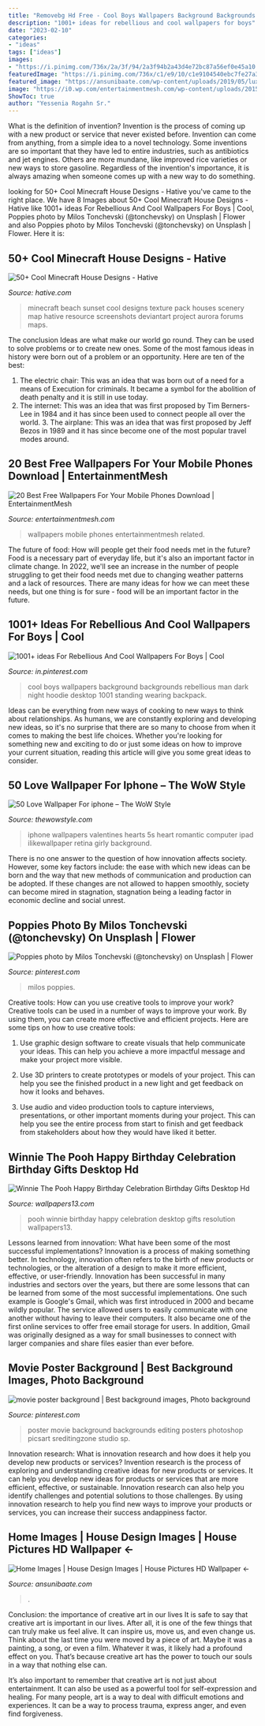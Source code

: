 ```yaml
---
title: "Removebg Hd Free - Cool Boys Wallpapers Background Backgrounds Rebellious Man Dark Night Hoodie Desktop 1001 Standing Wearing Backpack"
description: "1001+ ideas for rebellious and cool wallpapers for boys"
date: "2023-02-10"
categories:
- "ideas"
tags: ["ideas"]
images:
- "https://i.pinimg.com/736x/2a/3f/94/2a3f94b2a43d4e72bc87a56ef0e45a10.jpg"
featuredImage: "https://i.pinimg.com/736x/c1/e9/10/c1e9104540ebc7fe27a3119cc5210a4f.jpg"
featured_image: "https://ansunibaate.com/wp-content/uploads/2019/05/luxury-home-house-image-full-image-picture-photo-hd.jpg"
image: "https://i0.wp.com/entertainmentmesh.com/wp-content/uploads/2015/08/mobile-wallpapers.jpg"
ShowToc: true
author: "Yessenia Rogahn Sr."
---
```



What is the definition of invention?
Invention is the process of coming up with a new product or service that never existed before. Invention can come from anything, from a simple idea to a novel technology. Some inventions are so important that they have led to entire industries, such as antibiotics and jet engines. Others are more mundane, like improved rice varieties or new ways to store gasoline. Regardless of the invention's importance, it is always amazing when someone comes up with a new way to do something.

	

		
looking for 50+ Cool Minecraft House Designs - Hative you've came to the right place. We have 8 Images about 50+ Cool Minecraft House Designs - Hative like 1001+ ideas For Rebellious And Cool Wallpapers For Boys | Cool, Poppies photo by Milos Tonchevski (@tonchevsky) on Unsplash | Flower and also Poppies photo by Milos Tonchevski (@tonchevsky) on Unsplash | Flower. Here it is:
		
    
## 50+ Cool Minecraft House Designs - Hative

<img loading=lazy src="https://hative.com/wp-content/uploads/2014/02/minecraft-houses/minecraft-beach-sunset-36.jpg" onerror="this.onerror=null;this.src='https://tse2.mm.bing.net/th?id=OIP.980uUvxUvjgFYrMcsDPMtwHaD8&amp;pid=15.1';" alt="50+ Cool Minecraft House Designs - Hative">

_Source: hative.com_

>minecraft beach sunset cool designs texture pack houses scenery map hative resource screenshots deviantart project aurora forums maps. 

	

The conclusion
Ideas are what make our world go round. They can be used to solve problems or to create new ones. Some of the most famous ideas in history were born out of a problem or an opportunity. Here are ten of the best:
1. The electric chair: This was an idea that was born out of a need for a means of Execution for criminals. It became a symbol for the abolition of death penalty and it is still in use today.
2. The internet: This was an idea that was first proposed by Tim Berners-Lee in 1984 and it has since been used to connect people all over the world. 3. The airplane: This was an idea that was first proposed by Jeff Bezos in 1989 and it has since become one of the most popular travel modes around. 
    
## 20 Best Free Wallpapers For Your Mobile Phones Download | EntertainmentMesh

<img loading=lazy src="https://i0.wp.com/entertainmentmesh.com/wp-content/uploads/2015/08/mobile-wallpapers.jpg" onerror="this.onerror=null;this.src='https://tse1.mm.bing.net/th?id=OIP.PE10Ch_LFeVsNWfIT54GwAHaNK&amp;pid=15.1';" alt="20 Best Free Wallpapers For Your Mobile Phones Download | EntertainmentMesh">

_Source: entertainmentmesh.com_

>wallpapers mobile phones entertainmentmesh related. 

	

The future of food: How will people get their food needs met in the future?
Food is a necessary part of everyday life, but it's also an important factor in climate change. In 2022, we'll see an increase in the number of people struggling to get their food needs met due to changing weather patterns and a lack of resources. There are many ideas for how we can meet these needs, but one thing is for sure - food will be an important factor in the future.

    
## 1001+ Ideas For Rebellious And Cool Wallpapers For Boys | Cool

<img loading=lazy src="https://i.pinimg.com/736x/2a/3f/94/2a3f94b2a43d4e72bc87a56ef0e45a10.jpg" onerror="this.onerror=null;this.src='https://tse3.mm.bing.net/th?id=OIP.BlOkXstV1LppD88hPKvUiQHaNK&amp;pid=15.1';" alt="1001+ ideas For Rebellious And Cool Wallpapers For Boys | Cool">

_Source: in.pinterest.com_

>cool boys wallpapers background backgrounds rebellious man dark night hoodie desktop 1001 standing wearing backpack. 

	

Ideas can be everything from new ways of cooking to new ways to think about relationships. As humans, we are constantly exploring and developing new ideas, so it's no surprise that there are so many to choose from when it comes to making the best life choices. Whether you're looking for something new and exciting to do or just some ideas on how to improve your current situation, reading this article will give you some great ideas to consider.

    
## 50 Love Wallpaper For Iphone – The WoW Style

<img loading=lazy src="http://thewowstyle.com/wp-content/uploads/2014/12/Retina-iPhone-5s-Wallpaper.jpg" onerror="this.onerror=null;this.src='https://tse2.mm.bing.net/th?id=OIP.I6jOuLz9rwcIgu9UPbudcwHaNJ&amp;pid=15.1';" alt="50 Love Wallpaper For iphone – The WoW Style">

_Source: thewowstyle.com_

>iphone wallpapers valentines hearts 5s heart romantic computer ipad ilikewallpaper retina girly background. 

	

There is no one answer to the question of how innovation affects society. However, some key factors include: the ease with which new ideas can be born and the way that new methods of communication and production can be adopted. If these changes are not allowed to happen smoothly, society can become mired in stagnation, stagnation being a leading factor in economic decline and social unrest.

    
## Poppies Photo By Milos Tonchevski (@tonchevsky) On Unsplash | Flower

<img loading=lazy src="https://i.pinimg.com/736x/c1/e9/10/c1e9104540ebc7fe27a3119cc5210a4f.jpg" onerror="this.onerror=null;this.src='https://tse4.mm.bing.net/th?id=OIP.trae4br8BV7x6KnACr4e3AHaJQ&amp;pid=15.1';" alt="Poppies photo by Milos Tonchevski (@tonchevsky) on Unsplash | Flower">

_Source: pinterest.com_

>milos poppies. 

	

Creative tools: How can you use creative tools to improve your work?
Creative tools can be used in a number of ways to improve your work. By using them, you can create more effective and efficient projects. Here are some tips on how to use creative tools:
1. Use graphic design software to create visuals that help communicate your ideas. This can help you achieve a more impactful message and make your project more visible.

2. Use 3D printers to create prototypes or models of your project. This can help you see the finished product in a new light and get feedback on how it looks and behaves.

3. Use audio and video production tools to capture interviews, presentations, or other important moments during your project. This can help you see the entire process from start to finish and get feedback from stakeholders about how they would have liked it better.


    
## Winnie The Pooh Happy Birthday Celebration Birthday Gifts Desktop Hd

<img loading=lazy src="https://www.wallpapers13.com/wp-content/uploads/2017/01/Winnie-the-Pooh-Happy-Birthday-celebration-birthday-gifts-Desktop-HD-Wallpaper-2880x1800.jpg" onerror="this.onerror=null;this.src='https://tse2.mm.bing.net/th?id=OIP.fvEkQ65H-NiGjeqiqKUIfgHaEo&amp;pid=15.1';" alt="Winnie The Pooh Happy Birthday Celebration Birthday Gifts Desktop Hd">

_Source: wallpapers13.com_

>pooh winnie birthday happy celebration desktop gifts resolution wallpapers13. 

	

Lessons learned from innovation: What have been some of the most successful implementations?
Innovation is a process of making something better. In technology, innovation often refers to the birth of new products or technologies, or the alteration of a design to make it more efficient, effective, or user-friendly. Innovation has been successful in many industries and sectors over the years, but there are some lessons that can be learned from some of the most successful implementations.
One such example is Google's Gmail, which was first introduced in 2000 and became wildly popular. The service allowed users to easily communicate with one another without having to leave their computers. It also became one of the first online services to offer free email storage for users. In addition, Gmail was originally designed as a way for small businesses to connect with larger companies and share files easier than ever before.

    
## Movie Poster Background | Best Background Images, Photo Background

<img loading=lazy src="https://i.pinimg.com/736x/6d/33/b8/6d33b837f108af478bc56f5510951dad.jpg" onerror="this.onerror=null;this.src='https://tse4.mm.bing.net/th?id=OIP.Gq2WpZ7ZX32YpVjSFVpMfgHaK3&amp;pid=15.1';" alt="movie poster background | Best background images, Photo background">

_Source: pinterest.com_

>poster movie background backgrounds editing posters photoshop picsart sreditingzone studio sp. 

	

Innovation research: What is innovation research and how does it help you develop new products or services?
Invention research is the process of exploring and understanding creative ideas for new products or services. It can help you develop new ideas for products or services that are more efficient, effective, or sustainable. Innovation research can also help you identify challenges and potential solutions to those challenges. By using innovation research to help you find new ways to improve your products or services, you can increase their success andappiness factor.

    
## Home Images | House Design Images | House Pictures HD Wallpaper ←

<img loading=lazy src="https://ansunibaate.com/wp-content/uploads/2019/05/luxury-home-house-image-full-image-picture-photo-hd.jpg" onerror="this.onerror=null;this.src='https://tse4.mm.bing.net/th?id=OIP.JaT7jzE3gTMLFBndJOpuFgHaEK&amp;pid=15.1';" alt="Home Images | House Design Images | House Pictures HD Wallpaper ←">

_Source: ansunibaate.com_

>. 

	

Conclusion: the importance of creative art in our lives
It is safe to say that creative art is important in our lives. After all, it is one of the few things that can truly make us feel alive. It can inspire us, move us, and even change us.
Think about the last time you were moved by a piece of art. Maybe it was a painting, a song, or even a film. Whatever it was, it likely had a profound effect on you. That’s because creative art has the power to touch our souls in a way that nothing else can.

It’s also important to remember that creative art is not just about entertainment. It can also be used as a powerful tool for self-expression and healing. For many people, art is a way to deal with difficult emotions and experiences. It can be a way to process trauma, express anger, and even find forgiveness.

